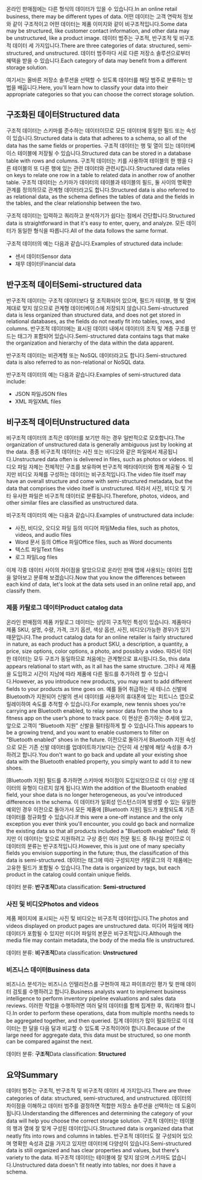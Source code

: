 <span data-ttu-id="326b7-101">온라인 판매점에는 다른 형식의 데이터가 있을 수 있습니다.</span><span class="sxs-lookup"><span data-stu-id="326b7-101">In an online retail business, there may be different types of data.</span></span> <span data-ttu-id="326b7-102">어떤 데이터는 고객 연락처 정보와 같이 구조적이고 어떤 데이터는 제품 이미지와 같이 비구조적입니다.</span><span class="sxs-lookup"><span data-stu-id="326b7-102">Some data may be structured, like customer contact information, and other data may be unstructured, like a product image.</span></span> <span data-ttu-id="326b7-103">데이터 범주는 구조적, 반구조적 및 비구조적 데이터 세 가지입니다.</span><span class="sxs-lookup"><span data-stu-id="326b7-103">There are three categories of data: structured, semi-structured, and unstructured.</span></span> <span data-ttu-id="326b7-104">데이터 범주마다 서로 다른 저장소 솔루션으로부터 혜택을 받을 수 있습니다.</span><span class="sxs-lookup"><span data-stu-id="326b7-104">Each category of data may benefit from a different storage solution.</span></span>

<span data-ttu-id="326b7-105">여기서는 올바른 저장소 솔루션을 선택할 수 있도록 데이터를 해당 범주로 분류하는 방법을 배웁니다.</span><span class="sxs-lookup"><span data-stu-id="326b7-105">Here, you'll learn how to classify your data into their appropriate categories so that you can choose the correct storage solution.</span></span>

## <a name="structured-data"></a><span data-ttu-id="326b7-106">구조화된 데이터</span><span class="sxs-lookup"><span data-stu-id="326b7-106">Structured data</span></span>

<span data-ttu-id="326b7-107">구조적 데이터는 스키마를 준수하는 데이터이므로 모든 데이터에 동일한 필드 또는 속성이 있습니다.</span><span class="sxs-lookup"><span data-stu-id="326b7-107">Structured data is data that adheres to a schema, so all of the data has the same fields or properties.</span></span> <span data-ttu-id="326b7-108">구조적 데이터는 행 및 열이 있는 데이터베이스 테이블에 저장될 수 있습니다.</span><span class="sxs-lookup"><span data-stu-id="326b7-108">Structured data can be stored in a database table with rows and columns.</span></span> <span data-ttu-id="326b7-109">구조적 데이터는 키를 사용하여 테이블의 한 행을 다른 테이블의 또 다른 행에 있는 관련 데이터와 관련시킵니다.</span><span class="sxs-lookup"><span data-stu-id="326b7-109">Structured data relies on keys to relate one row in a table to related data in another row of another table.</span></span> <span data-ttu-id="326b7-110">구조적 데이터는 스키마가 데이터의 테이블과 테이블의 필드, 둘 사이의 명확한 관계를 정의하므로 관계형 데이터라고도 합니다.</span><span class="sxs-lookup"><span data-stu-id="326b7-110">Structured data is also referred to as relational data, as the schema defines the tables of data and the fields in the tables, and the clear relationship between the two.</span></span>

<span data-ttu-id="326b7-111">구조적 데이터는 입력하고 쿼리하고 분석하기가 쉽다는 점에서 간단합니다.</span><span class="sxs-lookup"><span data-stu-id="326b7-111">Structured data is straightforward in that it's easy to enter, query, and analyze.</span></span> <span data-ttu-id="326b7-112">모든 데이터가 동일한 형식을 따릅니다.</span><span class="sxs-lookup"><span data-stu-id="326b7-112">All of the data follows the same format.</span></span>

<span data-ttu-id="326b7-113">구조적 데이터의 예는 다음과 같습니다.</span><span class="sxs-lookup"><span data-stu-id="326b7-113">Examples of structured data include:</span></span>

- <span data-ttu-id="326b7-114">센서 데이터</span><span class="sxs-lookup"><span data-stu-id="326b7-114">Sensor data</span></span>
- <span data-ttu-id="326b7-115">재무 데이터</span><span class="sxs-lookup"><span data-stu-id="326b7-115">Financial data</span></span>

## <a name="semi-structured-data"></a><span data-ttu-id="326b7-116">반구조적 데이터</span><span class="sxs-lookup"><span data-stu-id="326b7-116">Semi-structured data</span></span>

<span data-ttu-id="326b7-117">반구조적 데이터는 구조적 데이터보다 덜 조직화되어 있으며, 필드가 테이블, 행 및 열에 제대로 맞지 않으므로 관계형 데이터베이스에 저장되지 않습니다.</span><span class="sxs-lookup"><span data-stu-id="326b7-117">Semi-structured data is less organized than structured data, and does not get stored in relational databases, as the fields do not neatly fit into tables, rows, and columns.</span></span> <span data-ttu-id="326b7-118">반구조적 데이터에는 표시된 데이터 내에서 데이터의 조직 및 계층 구조를 만드는 태그가 포함되어 있습니다.</span><span class="sxs-lookup"><span data-stu-id="326b7-118">Semi-structured data contains tags that make the organization and hierarchy of the data within the data apparent.</span></span>  

<span data-ttu-id="326b7-119">반구조적 데이터는 비관계형 또는 NoSQL 데이터라고도 합니다.</span><span class="sxs-lookup"><span data-stu-id="326b7-119">Semi-structured data is also referred to as non-relational or NoSQL data.</span></span>

<span data-ttu-id="326b7-120">반구조적 데이터의 예는 다음과 같습니다.</span><span class="sxs-lookup"><span data-stu-id="326b7-120">Examples of semi-structured data include:</span></span>

- <span data-ttu-id="326b7-121">JSON 파일</span><span class="sxs-lookup"><span data-stu-id="326b7-121">JSON files</span></span>
- <span data-ttu-id="326b7-122">XML 파일</span><span class="sxs-lookup"><span data-stu-id="326b7-122">XML files</span></span>

## <a name="unstructured-data"></a><span data-ttu-id="326b7-123">비구조적 데이터</span><span class="sxs-lookup"><span data-stu-id="326b7-123">Unstructured data</span></span>

<span data-ttu-id="326b7-124">비구조적 데이터의 조직은 데이터를 보기만 하는 경우 일반적으로 모호합니다.</span><span class="sxs-lookup"><span data-stu-id="326b7-124">The organization of unstructured data is generally ambiguous just by looking at the data.</span></span> <span data-ttu-id="326b7-125">종종 비구조적 데이터는 사진 또는 비디오와 같은 파일에서 제공됩니다.</span><span class="sxs-lookup"><span data-stu-id="326b7-125">Unstructured data often is delivered in files, such as photos or videos.</span></span> <span data-ttu-id="326b7-126">비디오 파일 자체는 전체적인 구조를 보유하며 반구조적 메타데이터와 함께 제공될 수 있지만 비디오 자체를 구성하는 데이터는 비구조적입니다.</span><span class="sxs-lookup"><span data-stu-id="326b7-126">The video file itself may have an overall structure and come with semi-structured metadata, but the data that comprises the video itself is unstructured.</span></span> <span data-ttu-id="326b7-127">따라서 사진, 비디오 및 기타 유사한 파일은 비구조적 데이터로 분류됩니다.</span><span class="sxs-lookup"><span data-stu-id="326b7-127">Therefore, photos, videos, and other similar files are classified as unstructured data.</span></span>

<span data-ttu-id="326b7-128">비구조적 데이터의 예는 다음과 같습니다.</span><span class="sxs-lookup"><span data-stu-id="326b7-128">Examples of unstructured data include:</span></span>

- <span data-ttu-id="326b7-129">사진, 비디오, 오디오 파일 등의 미디어 파일</span><span class="sxs-lookup"><span data-stu-id="326b7-129">Media files, such as photos, videos, and audio files</span></span>
- <span data-ttu-id="326b7-130">Word 문서 등의 Office 파일</span><span class="sxs-lookup"><span data-stu-id="326b7-130">Office files, such as Word documents</span></span>
- <span data-ttu-id="326b7-131">텍스트 파일</span><span class="sxs-lookup"><span data-stu-id="326b7-131">Text files</span></span>
- <span data-ttu-id="326b7-132">로그 파일</span><span class="sxs-lookup"><span data-stu-id="326b7-132">Log files</span></span>

<span data-ttu-id="326b7-133">이제 각종 데이터 사이의 차이점을 알았으므로 온라인 판매 앱에 사용되는 데이터 집합을 알아보고 분류해 보겠습니다.</span><span class="sxs-lookup"><span data-stu-id="326b7-133">Now that you know the differences between each kind of data, let's look at the data sets used in an online retail app, and classify them.</span></span>

### <a name="product-catalog-data"></a><span data-ttu-id="326b7-134">제품 카탈로그 데이터</span><span class="sxs-lookup"><span data-stu-id="326b7-134">Product catalog data</span></span>

<span data-ttu-id="326b7-135">온라인 판매점의 제품 카탈로그 데이터는 상당히 구조적인 특성이 있습니다. 제품마다 제품 SKU, 설명, 수량, 가격, 크기 옵션, 색상 옵션, 사진, 비디오(가능한 경우)가 있기 때문입니다.</span><span class="sxs-lookup"><span data-stu-id="326b7-135">The product catalog data for an online retailer is fairly structured in nature, as each product has a product SKU, a description, a quantity, a price, size options, color options, a photo, and possibly a video.</span></span> <span data-ttu-id="326b7-136">따라서 이러한 데이터는 모두 구조가 동일하므로 처음에는 관계형으로 표시됩니다.</span><span class="sxs-lookup"><span data-stu-id="326b7-136">So, this data appears relational to start with, as it all has the same structure.</span></span> <span data-ttu-id="326b7-137">그러나 새 제품을 도입하고 시간이 지남에 따라 제품에 다른 필드를 추가하려 할 수 있습니다.</span><span class="sxs-lookup"><span data-stu-id="326b7-137">However, as you introduce new products, you may want to add different fields to your products as time goes on.</span></span> <span data-ttu-id="326b7-138">예를 들어 취급하는 새 테니스 신발에 Bluetooth가 지원되어 신발의 센서 데이터를 사용자의 휴대폰에 있는 피트니스 앱으로 릴레이하여 속도를 추적할 수 있습니다.</span><span class="sxs-lookup"><span data-stu-id="326b7-138">For example, new tennis shoes you're carrying are Bluetooth enabled, to relay sensor data from the shoe to a fitness app on the user’s phone to track pace.</span></span> <span data-ttu-id="326b7-139">이 현상은 증가하는 추세에 있고, 앞으로 고객이 “Bluetooth 지원” 신발을 필터링하게 할 수 있습니다.</span><span class="sxs-lookup"><span data-stu-id="326b7-139">This appears to be a growing trend, and you want to enable customers to filter on "Bluetooth enabled" shoes in the future.</span></span> <span data-ttu-id="326b7-140">이전으로 돌아가서 Bluetooth 지원 속성으로 모든 기존 신발 데이터를 업데이트하기보다는 간단히 새 신발에 해당 속성을 추가하려고 합니다.</span><span class="sxs-lookup"><span data-stu-id="326b7-140">You don't want to go back and update all your existing shoe data with the Bluetooth enabled property, you simply want to add it to new shoes.</span></span>

<span data-ttu-id="326b7-141">[Bluetooth 지원] 필드를 추가하면 스키마에 차이점이 도입되었으므로 더 이상 신발 데이터의 유형이 다르지 않게 됩니다.</span><span class="sxs-lookup"><span data-stu-id="326b7-141">With the addition of the Bluetooth enabled field, your shoe data is no longer heterogeneous, as you've introduced differences in the schema.</span></span> <span data-ttu-id="326b7-142">이 데이터가 일회성 인스턴스이며 발생할 수 있는 유일한 예외인 경우 이전으로 돌아가서 모든 제품에 [Bluetooth 지원] 필드가 포함되도록 기존 데이터를 정규화할 수 있습니다.</span><span class="sxs-lookup"><span data-stu-id="326b7-142">If this were a one-off instance and the only exception you ever think you'll encounter, you could go back and normalize the existing data so that all products included a "Bluetooth enabled" field.</span></span> <span data-ttu-id="326b7-143">하지만 이 데이터는 앞으로 지원하려고 구상 중인 여러 전문 필드 중 하나일 뿐이므로 이 데이터의 분류는 반구조적입니다.</span><span class="sxs-lookup"><span data-stu-id="326b7-143">However, this is just one of many specialty fields you envision supporting in the future; thus, the classification of this data is semi-structured.</span></span> <span data-ttu-id="326b7-144">데이터는 태그에 따라 구성되지만 카탈로그의 각 제품에는 고유한 필드가 포함될 수 있습니다.</span><span class="sxs-lookup"><span data-stu-id="326b7-144">The data is organized by tags, but each product in the catalog could contain unique fields.</span></span>

<span data-ttu-id="326b7-145">데이터 분류: **반구조적**</span><span class="sxs-lookup"><span data-stu-id="326b7-145">Data classification: **Semi-structured**</span></span>

### <a name="photos-and-videos"></a><span data-ttu-id="326b7-146">사진 및 비디오</span><span class="sxs-lookup"><span data-stu-id="326b7-146">Photos and videos</span></span>

<span data-ttu-id="326b7-147">제품 페이지에 표시되는 사진 및 비디오는 비구조적 데이터입니다.</span><span class="sxs-lookup"><span data-stu-id="326b7-147">The photos and videos displayed on product pages are unstructured data.</span></span> <span data-ttu-id="326b7-148">미디어 파일에 메타데이터가 포함될 수 있지만 미디어 파일의 본문은 비구조적입니다.</span><span class="sxs-lookup"><span data-stu-id="326b7-148">Although the media file may contain metadata, the body of the media file is unstructured.</span></span>

<span data-ttu-id="326b7-149">데이터 분류: **비구조적**</span><span class="sxs-lookup"><span data-stu-id="326b7-149">Data classification: **Unstructured**</span></span>

### <a name="business-data"></a><span data-ttu-id="326b7-150">비즈니스 데이터</span><span class="sxs-lookup"><span data-stu-id="326b7-150">Business data</span></span>

<span data-ttu-id="326b7-151">비즈니스 분석가는 비즈니스 인텔리전스를 구현하여 재고 파이프라인 평가 및 판매 데이터 검토를 수행하려고 합니다.</span><span class="sxs-lookup"><span data-stu-id="326b7-151">Business analysts want to implement business intelligence to perform inventory pipeline evaluations and sales data reviews.</span></span> <span data-ttu-id="326b7-152">이러한 작업을 수행하려면 여러 달의 데이터를 함께 집계한 후, 쿼리해야 합니다.</span><span class="sxs-lookup"><span data-stu-id="326b7-152">In order to perform these operations, data from multiple months needs to be aggregated together, and then queried.</span></span> <span data-ttu-id="326b7-153">집계 데이터가 많이 필요하므로 이 데이터는 한 달을 다음 달과 비교할 수 있도록 구조적이어야 합니다.</span><span class="sxs-lookup"><span data-stu-id="326b7-153">Because of the large need for aggregate data, this data must be structured, so one month can be compared against the next.</span></span>

<span data-ttu-id="326b7-154">데이터 분류: **구조적**</span><span class="sxs-lookup"><span data-stu-id="326b7-154">Data classification: **Structured**</span></span>

## <a name="summary"></a><span data-ttu-id="326b7-155">요약</span><span class="sxs-lookup"><span data-stu-id="326b7-155">Summary</span></span>

<span data-ttu-id="326b7-156">데이터 범주는 구조적, 반구조적 및 비구조적 데이터 세 가지입니다.</span><span class="sxs-lookup"><span data-stu-id="326b7-156">There are three categories of data: structured, semi-structured, and unstructured.</span></span> <span data-ttu-id="326b7-157">데이터의 차이점을 이해하고 데이터 범주를 결정하면 적합한 저장소 솔루션을 선택하는 데 도움이 됩니다.</span><span class="sxs-lookup"><span data-stu-id="326b7-157">Understanding the differences and determining the category of your data will help you choose the correct storage solution.</span></span> <span data-ttu-id="326b7-158">구조적 데이터는 테이블의 행과 열에 잘 맞게 구성된 데이터입니다.</span><span class="sxs-lookup"><span data-stu-id="326b7-158">Structured data is organized data that neatly fits into rows and columns in tables.</span></span> <span data-ttu-id="326b7-159">반구조적 데이터도 잘 구성되어 있으며 명확한 속성과 값을 가지고 있지만 데이터에 다양성이 있습니다.</span><span class="sxs-lookup"><span data-stu-id="326b7-159">Semi-structured data is still organized and has clear properties and values, but there's variety to the data.</span></span> <span data-ttu-id="326b7-160">비구조적 데이터는 테이블에 잘 맞지 않으며 스키마도 없습니다.</span><span class="sxs-lookup"><span data-stu-id="326b7-160">Unstructured data doesn't fit neatly into tables, nor does it have a schema.</span></span>